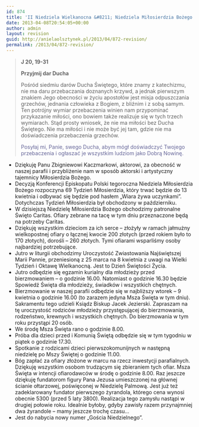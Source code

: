```yaml
---
id: 874
title: 'II Niedziela Wielkanocna &#8211; Niedziela Miłosierdzia Bożego'
date: 2013-04-08T20:54:05+00:00
author: admin
layout: revision
guid: http://anielaolsztynek.pl/2013/04/872-revision/
permalink: /2013/04/872-revision/
---
```

> **J 20, 19-31**
> 
> **Przyjmij dar Ducha**
> 
> Pośród siedmiu darów Ducha Świętego, które znamy z katechizmu, nie ma daru przebaczania doznanych krzywd, a jednak pierwszym znakiem Jego obecności w życiu apostołów jest misja odpuszczania grzechów, jednania człowieka z Bogiem, z bliźnim i z sobą samym. Ten potrójny wymiar przebaczenia winien nam przypominać przykazanie miłości, ono bowiem także realizuje się w tych trzech wymiarach. Stąd prosty wniosek, że nie ma miłości bez Ducha Świętego. Nie ma miłości i nie może być jej tam, gdzie nie ma doświadczenia przebaczenia grzechów.
> 
> <span style="color: #666699;">Posyłaj mi, Panie, swego Ducha, abym mógł doświadczyć Twojego przebaczenia i ogłaszać je wszystkim ludziom jako Dobrą Nowinę.</span>

  * Dziękuję Panu Zbigniewowi Kaczmarkowi, aktorowi, za obecność w naszej parafii i przybliżenie nam w sposób aktorski i artystyczny tajemnicy Miłosierdzia Bożego.
  * Decyzją Konferencji Episkopatu Polski tegoroczna Niedziela Miłosierdzia Bożego rozpoczyna 69 Tydzień Miłosierdzia, który trwać będzie do 13 kwietnia i odbywać się będzie pod hasłem &#8222;Wiara żywa uczynkami&#8221;. Dotychczas Tydzień Miłosierdzia był obchodzony w październiku.
  * W dzisiejszą Niedzielę Miłosierdzia Bożego obchodzimy patronalne Święto Caritas. Ofiary zebrane na tacę w tym dniu przeznaczone będą na potrzeby Caritas.
  * Dziękuję wszystkim dzieciom za ich serce &#8211; złożyły w ramach jałmużny wielkopostnej ofiary o łącznej kwocie 200 złotych (przed rokiem było to 170 złotych), dorośli &#8211; 260 złotych. Tymi ofiarami wsparliśmy osoby najbardziej potrzebujące.
  * Jutro w liturgii obchodzimy Uroczystość Zwiastowania Najświętszej Marii Pannie, przeniesioną z 25 marca na 8 kwietnia z uwagi na Wielki Tydzień i Oktawę Wielkanocną. Jest to Dzień Świętości Życia.
  * Jutro odbędzie się egzamin kurialny dla młodzieży przed bierzmowaniem &#8211; o godzinie 16.00. Natomiast o godzinie 16.30 będzie Spowiedź Święta dla młodzieży, świadków i wszystkich chętnych.
  * Bierzmowanie w naszej parafii odbędzie się w najbliższy wtorek &#8211; 9 kwietnia o godzinie 16.00 (to zarazem jedyna Msza Święta w tym dniu). Sakramentu tego udzieli Ksiądz Biskup Jacek Jezierski. Zapraszam na tę uroczystość rodziców młodzieży przystępującej do bierzmowania, rodzeństwo, krewnych i wszystkich chętnych. Do bierzmowania w tym roku przystąpi 20 osób.
  * We środę Msza Święta rano o godzinie 8.00.
  * Próba dla dzieci przed i Komunią Świętą odbędzie się w tym tygodniu w piątek o godzinie 17.30.
  * Spotkanie z rodzicami dzieci pierwszokomunijnych w następną niedzielę po Mszy Świętej o godzinie 11.00.
  * Bóg zapłać za ofiary złożone w marcu na rzecz inwestycji parafialnych. Dziękuję wszystkim osobom trudzącym się zbieraniem tych ofiar. Msza Święta w intencji ofiarodawców w środę o godzinie 8.00. Raz jeszcze dziękuję fundatorom figury Pana Jezusa umieszczonej na głównej ścianie ołtarzowej, poświęconej w Niedzielę Palmową. Jest już też zadeklarowany fundator pierwszego żyrandola, którego cena wynosi obecnie 5300 (przed 5 laty 3800). Realizacja tego zamysłu nastąpi w drugiej połowie roku. Idealnie byłoby, gdyby zawisły razem przynajmniej dwa żyrandole &#8211; mamy jeszcze trochę czasu&#8230;
  * Jest do nabycia nowy numer &#8222;Gościa Niedzielnego&#8221;.